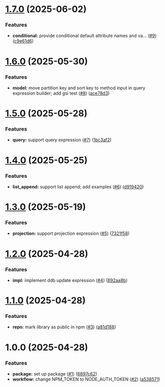 # [1.7.0](https://github.com/Nan0416/ddb-utils/compare/v1.6.0...v1.7.0) (2025-06-02)


### Features

* **conditional:** provide conditional default attribute names and va… ([#9](https://github.com/Nan0416/ddb-utils/issues/9)) ([c9e61d6](https://github.com/Nan0416/ddb-utils/commit/c9e61d6bd16ae241622b56adb1e2f3175186eb53))

# [1.6.0](https://github.com/Nan0416/ddb-utils/compare/v1.5.0...v1.6.0) (2025-05-30)


### Features

* **model:** move partition key and sort key to method input in query expression builder; add gsi test ([#8](https://github.com/Nan0416/ddb-utils/issues/8)) ([ace78d3](https://github.com/Nan0416/ddb-utils/commit/ace78d3b73d6ca03e8282aa3d6b7069028a2d6e9))

# [1.5.0](https://github.com/Nan0416/ddb-utils/compare/v1.4.0...v1.5.0) (2025-05-28)


### Features

* **query:** support query expression ([#7](https://github.com/Nan0416/ddb-utils/issues/7)) ([1bc3af2](https://github.com/Nan0416/ddb-utils/commit/1bc3af2457c0cb23b02b5b51d3536170d0225f17))

# [1.4.0](https://github.com/Nan0416/ddb-utils/compare/v1.3.0...v1.4.0) (2025-05-25)


### Features

* **list_append:** support list append; add examples ([#6](https://github.com/Nan0416/ddb-utils/issues/6)) ([d919420](https://github.com/Nan0416/ddb-utils/commit/d919420824ca89ab978df76ee9ac665699997c92))

# [1.3.0](https://github.com/Nan0416/ddb-utils/compare/v1.2.0...v1.3.0) (2025-05-19)


### Features

* **projection:** support projection expression ([#5](https://github.com/Nan0416/ddb-utils/issues/5)) ([7321f58](https://github.com/Nan0416/ddb-utils/commit/7321f58087cb9ee409e109dc60349b2a37f39277))

# [1.2.0](https://github.com/Nan0416/ddb-utils/compare/v1.1.0...v1.2.0) (2025-04-28)


### Features

* **impl:** implement ddb update expression ([#4](https://github.com/Nan0416/ddb-utils/issues/4)) ([892aa8b](https://github.com/Nan0416/ddb-utils/commit/892aa8bf1be703aababe394cab7be736bc98521b))

# [1.1.0](https://github.com/Nan0416/ddb-utils/compare/v1.0.0...v1.1.0) (2025-04-28)


### Features

* **repo:** mark library as public in npm ([#3](https://github.com/Nan0416/ddb-utils/issues/3)) ([a81d188](https://github.com/Nan0416/ddb-utils/commit/a81d188c5437c4548f8fbad82ea05aa56000b6dc))

# 1.0.0 (2025-04-28)


### Features

* **package:** set up package ([#1](https://github.com/Nan0416/ddb-utils/issues/1)) ([6897c62](https://github.com/Nan0416/ddb-utils/commit/6897c62a6e709e69778a778d634a18fec085e1e2))
* **workflow:** change NPM_TOKEN to NODE_AUTH_TOKEN ([#2](https://github.com/Nan0416/ddb-utils/issues/2)) ([a538571](https://github.com/Nan0416/ddb-utils/commit/a538571c7fc83c6e89dc8470ac1912acd55dbe8f))
